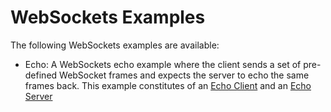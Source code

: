 WebSockets Examples
==============

The following WebSockets examples are available:

- Echo: A WebSockets echo example where the client sends a set of pre-defined WebSocket frames and expects the server to
echo the same frames back. This example constitutes of an 
[Echo Client](src/main/java/io/reactivex/netty/examples/http/ws/echo/WebSocketEchoClient.java)
and an [Echo Server](src/main/java/io/reactivex/netty/examples/http/ws/echo/WebSocketEchoServer.java)
